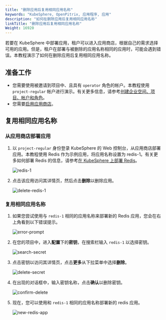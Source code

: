 ```yaml
---
title: "删除应用后复用相同应用名称"
keywords: "KubeSphere, OpenPitrix, 应用程序, 应用"
description: "如何在删除应用后复用相同应用名称"
linkTitle: "删除应用后复用相同应用名称"
Weight: 16920
---
```


若要在 KubeSphere 中部署应用，租户可以进入应用商店，根据自己的需求选择可用的应用。但是，租户在部署与被删除的应用名称相同的应用时，可能会遇到错误。本教程演示了如何在删除应用后复用相同应用名称。

## 准备工作

- 您需要使用被邀请到项目中、且具有 `operator` 角色的帐户。本教程使用 `project-regular` 帐户进行演示。有关更多信息，请参考[创建企业空间、项目、帐户和角色](../../../quick-start/create-workspace-and-project/)。
- 您需要[启用应用商店](../../../pluggable-components/app-store/)。

## 复用相同应用名称

### 从应用商店部署应用

1. 以 `project-regular` 身份登录 KubeSphere 的 Web 控制台，从应用商店部署应用。本教程使用 Redis 作为示例应用，将应用名称设置为 redis-1。有关更多如何部署 Redis 的信息，请参考[在 KubeSphere 上部署 Redis](../../../application-store/built-in-apps/redis-app/)。

   ![redis-1](/images/docs/faq/applications/use-the-same-app-name-after-deletion/redis-1.PNG)

2. 点击该应用访问其详情页，然后点击**删除**以删除应用。

   ![delete-redis-1](/images/docs/faq/applications/use-the-same-app-name-after-deletion/delete-redis-1.PNG)

### 复用相同应用名称

1. 如果您尝试使用与 `redis-1` 相同的应用名称来部署新的 Redis 应用，您会在右上角看到以下错误提示。

   ![error-prompt](/images/docs/faq/applications/use-the-same-app-name-after-deletion/error-prompt.PNG)

2. 在您的项目中，进入**配置**下的**密钥**，在搜索栏输入 `redis-1` 以选择密钥。

   ![search-secret](/images/docs/faq/applications/use-the-same-app-name-after-deletion/search-secret.PNG)

3. 点击密钥以访问其详情页，点击**更多**从下拉菜单中选择**删除**。

   ![delete-secret](/images/docs/faq/applications/use-the-same-app-name-after-deletion/delete-secret.PNG)

4. 在出现的对话框中，输入密钥名称，点击**确认**以删除密钥。

   ![confirm-delete](/images/docs/faq/applications/use-the-same-app-name-after-deletion/confirm-delete.PNG)

5. 现在，您可以使用和 `redis-1` 相同的应用名称部署新的 redis 应用。

   ![new-redis-app](/images/docs/faq/applications/use-the-same-app-name-after-deletion/new-redis-app.PNG)